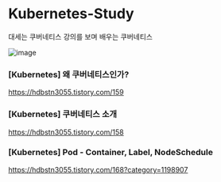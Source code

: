 # Kubernetes-Study
대세는 쿠버네티스 강의를 보며 배우는 쿠버네티스

![image](https://github.com/user-attachments/assets/feffa790-1c42-4069-9106-eb4aa2ea3e16)

### [Kubernetes] 왜 쿠버네티스인가?
<https://hdbstn3055.tistory.com/159>


### [Kubernetes] 쿠버네티스 소개
<https://hdbstn3055.tistory.com/158>


### [Kubernetes] Pod - Container, Label, NodeSchedule
<https://hdbstn3055.tistory.com/168?category=1198907>
